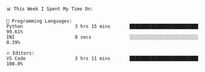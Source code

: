<!--START_SECTION:waka-->
```text
📊 This Week I Spent My Time On: 

💬 Programming Languages: 
Python                   3 hrs 15 mins       █████████████████████████   99.61% 
INI                      0 secs              ░░░░░░░░░░░░░░░░░░░░░░░░░   0.39%

🔥 Editors: 
VS Code                  3 hrs 11 mins       █████████████████████████   100.0%
```


<!--END_SECTION:waka-->
